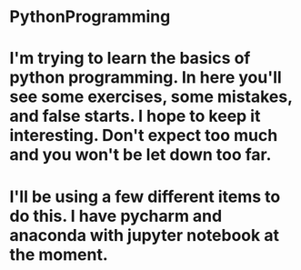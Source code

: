 # PythonProgramming
 
# I'm trying to learn the basics of python programming. In here you'll see some exercises, some mistakes, and false starts. I hope to keep it interesting. Don't expect too much and you won't be let down too far.

# I'll be using a few different items to do this. I have pycharm and anaconda with jupyter notebook at the moment. 
